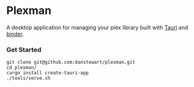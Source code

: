 # Plexman

A desktop application for managing your plex library built with [Tauri](https://tauri.app/) and [binder](https://binder.danstewart.dev/).

### Get Started

```
git clone git@github.com:danstewart/plexman.git
cd plexman/
cargo install create-tauri-app
./tools/serve.sh
```
